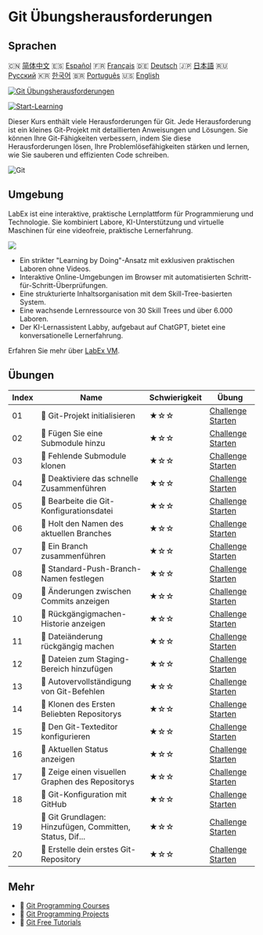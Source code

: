 # Git Übungsherausforderungen

## Sprachen

🇨🇳 [简体中文](README_zh.md) 🇪🇸 [Español](README_es.md) 🇫🇷 [Français](README_fr.md) 🇩🇪 [Deutsch](README_de.md) 🇯🇵 [日本語](README_ja.md) 🇷🇺 [Русский](README_ru.md) 🇰🇷 [한국어](README_ko.md) 🇧🇷 [Português](README_pt.md) 🇺🇸 [English](README.md) 

[![Git Übungsherausforderungen](https://cover-creator.labex.io/git-practice-challenges.png?lang=de)](https://labex.io/de/courses/git-practice-challenges)

[![Start-Learning](https://img.shields.io/badge/Start-Learning-whitesmoke?style=for-the-badge)](https://labex.io/de/courses/git-practice-challenges)

Dieser Kurs enthält viele Herausforderungen für Git. Jede Herausforderung ist ein kleines Git-Projekt mit detaillierten Anweisungen und Lösungen. Sie können Ihre Git-Fähigkeiten verbessern, indem Sie diese Herausforderungen lösen, Ihre Problemlösefähigkeiten stärken und lernen, wie Sie sauberen und effizienten Code schreiben.

![Git](https://img.shields.io/badge/Git-whitesmoke?style=for-the-badge&logo=git)


## Umgebung

LabEx ist eine interaktive, praktische Lernplattform für Programmierung und Technologie. Sie kombiniert Labore, KI-Unterstützung und virtuelle Maschinen für eine videofreie, praktische Lernerfahrung.

![](https://tutorial-screenshot.getvm.io/images/vm-1725247253.png)

- Ein strikter "Learning by Doing"-Ansatz mit exklusiven praktischen Laboren ohne Videos.
- Interaktive Online-Umgebungen im Browser mit automatisierten Schritt-für-Schritt-Überprüfungen.
- Eine strukturierte Inhaltsorganisation mit dem Skill-Tree-basierten System.
- Eine wachsende Lernressource von 30 Skill Trees und über 6.000 Laboren.
- Der KI-Lernassistent Labby, aufgebaut auf ChatGPT, bietet eine konversationelle Lernerfahrung.

Erfahren Sie mehr über [LabEx VM](https://support.labex.io/using-labex/virtual-machine).

## Übungen

|   Index | Name                                                     | Schwierigkeit   | Übung                                                                                                                              |
|---------|----------------------------------------------------------|-----------------|------------------------------------------------------------------------------------------------------------------------------------|
|      01 | 🎯 Git-Projekt initialisieren                            | ★☆☆             | <a target='_blank' href='https://labex.io/de/labs/git-initialize-git-project-385166'>Challenge Starten</a>                         |
|      02 | 🎯 Fügen Sie eine Submodule hinzu                        | ★☆☆             | <a target='_blank' href='https://labex.io/de/labs/git-add-a-submodule-challenge-12611'>Challenge Starten</a>                       |
|      03 | 🎯 Fehlende Submodule klonen                             | ★☆☆             | <a target='_blank' href='https://labex.io/de/labs/git-clone-missing-submodules-challenge-12620'>Challenge Starten</a>              |
|      04 | 🎯 Deaktiviere das schnelle Zusammenführen               | ★☆☆             | <a target='_blank' href='https://labex.io/de/labs/git-disable-fast-forward-merging-challenge-12642'>Challenge Starten</a>          |
|      05 | 🎯 Bearbeite die Git-Konfigurationsdatei                 | ★☆☆             | <a target='_blank' href='https://labex.io/de/labs/git-edit-git-configuration-file-challenge-12645'>Challenge Starten</a>           |
|      06 | 🎯 Holt den Namen des aktuellen Branches                 | ★☆☆             | <a target='_blank' href='https://labex.io/de/labs/git-get-the-current-branch-name-challenge-12633'>Challenge Starten</a>           |
|      07 | 🎯 Ein Branch zusammenführen                             | ★☆☆             | <a target='_blank' href='https://labex.io/de/labs/git-merge-a-branch-challenge-12655'>Challenge Starten</a>                        |
|      08 | 🎯 Standard-Push-Branch-Namen festlegen                  | ★☆☆             | <a target='_blank' href='https://labex.io/de/labs/git-set-default-push-branch-name-challenge-12672'>Challenge Starten</a>          |
|      09 | 🎯 Änderungen zwischen Commits anzeigen                  | ★☆☆             | <a target='_blank' href='https://labex.io/de/labs/git-view-changes-between-commits-challenge-12684'>Challenge Starten</a>          |
|      10 | 🎯 Rückgängigmachen-Historie anzeigen                    | ★☆☆             | <a target='_blank' href='https://labex.io/de/labs/git-view-undo-history-challenge-12696'>Challenge Starten</a>                     |
|      11 | 🎯 Dateiänderung rückgängig machen                       | ★☆☆             | <a target='_blank' href='https://labex.io/de/labs/git-cancel-file-change-387714'>Challenge Starten</a>                             |
|      12 | 🎯 Dateien zum Staging-Bereich hinzufügen                | ★☆☆             | <a target='_blank' href='https://labex.io/de/labs/git-add-files-to-the-staging-area-challenge-12675'>Challenge Starten</a>         |
|      13 | 🎯 Autovervollständigung von Git-Befehlen                | ★☆☆             | <a target='_blank' href='https://labex.io/de/labs/git-autocorrect-git-commands-challenge-12614'>Challenge Starten</a>              |
|      14 | 🎯 Klonen des Ersten Beliebten Repositorys               | ★☆☆             | <a target='_blank' href='https://labex.io/de/labs/git-clone-the-first-trending-repository-12621'>Challenge Starten</a>             |
|      15 | 🎯 Den Git-Texteditor konfigurieren                      | ★☆☆             | <a target='_blank' href='https://labex.io/de/labs/git-configure-the-git-text-editor-challenge-12673'>Challenge Starten</a>         |
|      16 | 🎯 Aktuellen Status anzeigen                             | ★☆☆             | <a target='_blank' href='https://labex.io/de/labs/git-view-current-status-challenge-12695'>Challenge Starten</a>                   |
|      17 | 🎯 Zeige einen visuellen Graphen des Repositorys         | ★☆☆             | <a target='_blank' href='https://labex.io/de/labs/git-view-a-visual-graph-of-the-repository-challenge-12685'>Challenge Starten</a> |
|      18 | 🎯 Git-Konfiguration mit GitHub                          | ★☆☆             | <a target='_blank' href='https://labex.io/de/labs/git-git-configuration-with-github-23'>Challenge Starten</a>                      |
|      19 | 🎯 Git Grundlagen: Hinzufügen, Committen, Status, Dif... | ★☆☆             | <a target='_blank' href='https://labex.io/de/labs/shell-git-fundamentals-add-commit-status-diff-387715'>Challenge Starten</a>      |
|      20 | 🎯 Erstelle dein erstes Git-Repository                   | ★☆☆             | <a target='_blank' href='https://labex.io/de/labs/git-create-your-first-git-repository-12632'>Challenge Starten</a>                |

## Mehr

- 🔗 [Git Programming Courses](https://github.com/labex-labs/awesome-programming-courses)
- 🔗 [Git Programming Projects](https://github.com/labex-labs/awesome-programming-projects)
- 🔗 [Git Free Tutorials](https://github.com/labex-labs/git-free-tutorials)

